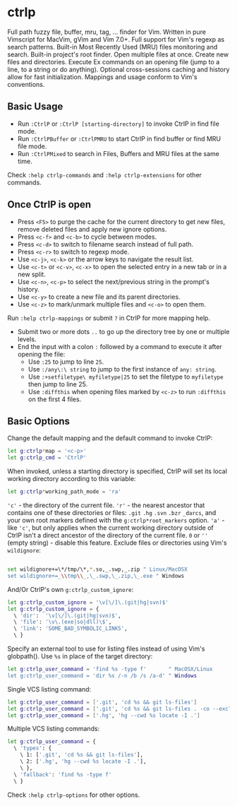 # ctrlp

Full path fuzzy file, buffer, mru, tag, ... finder for Vim.
Written in pure Vimscript for MacVim, gVim and Vim 7.0+.
Full support for Vim's regexp as search patterns.
Built-in Most Recently Used (MRU) files monitoring and search.
Built-in project's root finder.
Open multiple files at once.
Create new files and directories.
Execute Ex commands on an opening file (jump to a line, to a string or do anything).
Optional cross-sessions caching and history allow for fast initialization.
Mappings and usage conform to Vim's conventions.

## Basic Usage

- Run `:CtrlP` or `:CtrlP [starting-directory]` to invoke CtrlP in find file mode.
- Run `:CtrlPBuffer` or `:CtrlPMRU` to start CtrlP in find buffer or find MRU file mode.
- Run `:CtrlPMixed` to search in Files, Buffers and MRU files at the same time.

Check `:help ctrlp-commands` and `:help ctrlp-extensions` for other commands.

## Once CtrlP is open

- Press `<F5>` to purge the cache for the current directory to get new files, remove deleted files and apply new ignore options.
- Press `<c-f>` and `<c-b>` to cycle between modes.
- Press `<c-d>` to switch to filename search instead of full path.
- Press `<c-r>` to switch to regexp mode.
- Use `<c-j>`, `<c-k>` or the arrow keys to navigate the result list.
- Use `<c-t>` or `<c-v>`, `<c-x>` to open the selected entry in a new tab or in a new split.
- Use `<c-n>`, `<c-p>` to select the next/previous string in the prompt's history.
- Use `<c-y>` to create a new file and its parent directories.
- Use `<c-z>` to mark/unmark multiple files and `<c-o>` to open them.

Run `:help ctrlp-mappings` or submit `?` in CtrlP for more mapping help.

- Submit two or more dots `..` to go up the directory tree by one or multiple levels.
- End the input with a colon `:` followed by a command to execute it after opening the file:
  - Use `:25` to jump to line `25`.
  - Use `:/any\:\ string` to jump to the first instance of `any: string`.
  - Use `:+setfiletype\ myfiletype|25` to set the filetype to `myfiletype` then jump to line 25.
  - Use `:diffthis` when opening files marked by `<c-z>` to run `:diffthis` on the first 4 files.

## Basic Options

Change the default mapping and the default command to invoke CtrlP:

```sh
let g:ctrlp*map = '<c-p>'
let g:ctrlp_cmd = 'CtrlP'
```

When invoked, unless a starting directory is specified, CtrlP will set its local working directory according to this variable:

```sh
let g:ctrlp*working_path_mode = 'ra'
```

`'c'` - the directory of the current file.
`'r'` - the nearest ancestor that contains one of these directories or files: `.git` `.hg` `.svn` `.bzr` `_darcs`, and your own root markers defined with the `g:ctrlp*root_markers` option.
`'a'` - like `'c'`, but only applies when the current working directory outside of CtrlP isn't a direct ancestor of the directory of the current file.
`0` or `''` (empty string) - disable this feature.
Exclude files or directories using Vim's `wildignore`:

```sh

set wildignore+=\*/tmp/\*,*.so,_.swp,_.zip " Linux/MacOSX
set wildignore+=_\\tmp\\_,\_.swp,\_.zip,\_.exe " Windows
```

And/Or CtrlP's own `g:ctrlp_custom_ignore`:

```sh
let g:ctrlp_custom_ignore = '\v[\/]\.(git|hg|svn)$'
let g:ctrlp_custom_ignore = {
  \ 'dir':  '\v[\/]\.(git|hg|svn)$',
  \ 'file': '\v\.(exe|so|dll)\$',
  \ 'link': 'SOME_BAD_SYMBOLIC_LINKS',
  \ }
```

Specify an external tool to use for listing files instead of using Vim's globpath(). Use `%s` in place of the target directory:

```sh
let g:ctrlp_user_command = 'find %s -type f'       " MacOSX/Linux
let g:ctrlp_user_command = 'dir %s /-n /b /s /a-d' " Windows
```

Single VCS listing command:

```sh
let g:ctrlp_user_command = ['.git', 'cd %s && git ls-files']
let g:ctrlp_user_command = ['.git', 'cd %s && git ls-files . -co --exclude-standard', 'find %s -type f']
let g:ctrlp_user_command = ['.hg', 'hg --cwd %s locate -I .']
```

Multiple VCS listing commands:

```sh
let g:ctrlp_user_command = {
  \ 'types': {
    \ 1: ['.git', 'cd %s && git ls-files'],
    \ 2: ['.hg', 'hg --cwd %s locate -I .'],
    \ },
  \ 'fallback': 'find %s -type f'
  \ }
```

Check `:help ctrlp-options` for other options.
